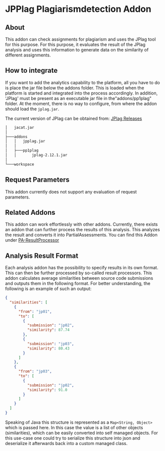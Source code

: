 # JPPlag Plagiarismdetection Addon

## About

This addon can check assignments for plagiarism and uses the 
JPlag tool for this purpose.  For this purpose, it evaluates 
the result of the JPlag analysis and uses this information 
to generate data on the similarity of different assignments.

## How to integrate

If you want to add the analytics capability to the platform, 
all you have to do is place the jar file below the addons 
folder.  This is loaded when the platform is started and 
integrated into the process accordingly.  In addition, 'JPlag'
must be present as an executable jar file in the"addons/pp1plag"
folder.  At the moment, there is no way to configure, from 
where the addon should load the `jplag.jar`. 

The current version of JPlag can be obtained from: 
[JPlag Releases](https://github.com/jplag/jplag/releases)

```bash 
│   jacat.jar
│
├───addons
│   │   jpplag.jar
│   │
│   ├───pp1plag
│   │       jplag-2.12.1.jar
│
└───workspace
```

## Request Parameters

This addon currently does not support any evaluation of request parameters.

## Related Addons

This addon can work effortlessly with other addons. Currently, there
exists an addon that can further process the results of this analysis.
This analyzes the result and converts it into PartialAssessments. You
can find this Addon under 
[PA-ResultProcessor](https://github.com/Student-Management-System/jacat/tree/main/pa-resultprocessor)

## Analysis Result Format

Each analysis addon has the possibility to specify results in its own format. 
This can then be further processed by so-called result processors. This addon
calculates average similarities between source code submissions and outputs
them in the following format. For better understanding, the following is an
example of such an output: 

````json
{
  "similarities": [
    {
      "from": "jp01",
      "to": [
        {
          "submission": "jp02",
          "similarity": 87.74
        },
        {
          "submission": "jp03",
          "similarity": 80.43
        }
      ]
    },
    {
      "from": "jp03",
      "to": [
        {
          "submission": "jp02",
          "similarity": 91.0
        }
      ]
    }
  ]
}
````

Speaking of Java this structure is represented as a `Map<String, Object>` which is passed here. 
In this case  the value is a list of other objects (similarities), which can be easily converted 
into self managed objects. For this use-case one could try to serialize this structure into json 
and deserialize it afterwards back into a custom managed class. 


